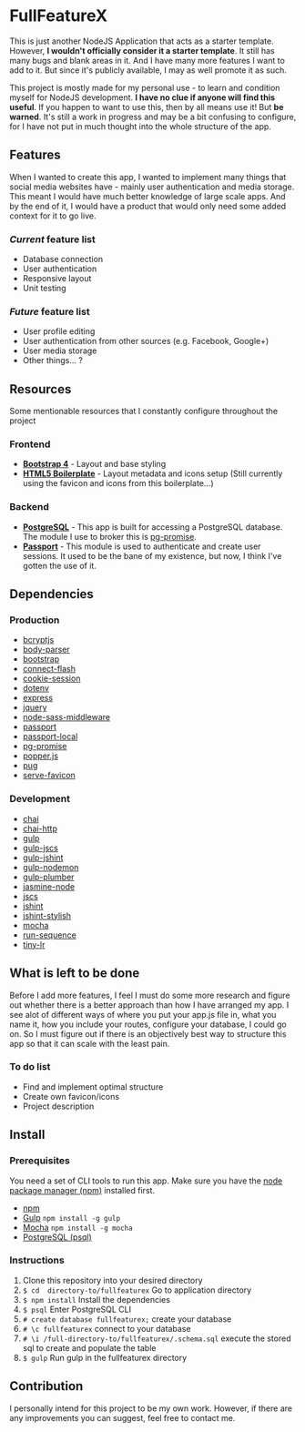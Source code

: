# FullFeatureX
This is just another NodeJS Application that acts as a starter template. However, **I wouldn't officially consider it a starter template**. It still has many bugs and blank areas in it. And I have many more features I want to add to it. But since it's publicly available, I may as well promote it as such.

This project is mostly made for my personal use - to learn and condition myself for NodeJS development. **I have no clue if anyone will find this useful**. If you happen to want to use this, then by all means use it! But **be warned**. It's still a work in progress and may be a bit confusing to configure, for I have not put in much thought into the whole structure of the app.

## Features
When I wanted to create this app, I wanted to implement many things that social media websites have - mainly user authentication and media storage. This meant I would have much better knowledge of large scale apps. And by the end of it, I would have a product that would only need some added context for it to go live.

### *Current* feature list
- Database connection
- User authentication
- Responsive layout
- Unit testing

### *Future* feature list
- User profile editing
- User authentication from other sources (e.g. Facebook, Google+)
- User media storage
- Other things… ?

## Resources
Some mentionable resources that I constantly configure throughout the project

### Frontend
* **[Bootstrap 4](https://getbootstrap.com)** - Layout and base styling
* **[HTML5 Boilerplate](https://html5boilerplate.com)** - Layout metadata and icons setup (Still currently using the favicon and icons from this boilerplate…)

### Backend
* **[PostgreSQL](http://postgresguide.com)** - This app is built for accessing a PostgreSQL database. The module I use to broker this is [pg-promise](https://www.npmjs.com/package/pg-promise).
* **[Passport](https://www.npmjs.com/package/passport)** - This module is used to authenticate and create user sessions. It used to be the bane of my existence, but now, I think I've gotten the use of it.

## Dependencies
### Production
- [bcryptjs](https://www.npmjs.com/package/bcryptjs)
- [body-parser](https://www.npmjs.com/package/body-parser)
- [bootstrap](https://www.npmjs.com/package/bootstrap)
- [connect-flash](https://www.npmjs.com/package/connect-flash)
- [cookie-session](https://www.npmjs.com/package/cookie-session)
- [dotenv](https://www.npmjs.com/package/dotenv)
- [express](https://www.npmjs.com/package/express)
- [jquery](https://www.npmjs.com/package/jquery)
- [node-sass-middleware](https://www.npmjs.com/package/node-sass-middleware)
- [passport](https://www.npmjs.com/package/passport)
- [passport-local](https://www.npmjs.com/package/passport-local)
- [pg-promise](https://www.npmjs.com/package/pg-promise)
- [popper.js](https://www.npmjs.com/package/popper.js)
- [pug](https://www.npmjs.com/package/pug)
- [serve-favicon](https://www.npmjs.com/package/serve-favicon)

### Development
- [chai](https://www.npmjs.com/package/chai)
- [chai-http](https://www.npmjs.com/package/chai-http)
- [gulp](https://www.npmjs.com/package/gulp)
- [gulp-jscs](https://www.npmjs.com/package/gulp-jscs)
- [gulp-jshint](https://www.npmjs.com/package/gulp-jshint)
- [gulp-nodemon](https://www.npmjs.com/package/gulp-nodemon)
- [gulp-plumber](https://www.npmjs.com/package/gulp-plumber)
- [jasmine-node](https://www.npmjs.com/package/jasmine-node)
- [jscs](https://www.npmjs.com/package/jscs)
- [jshint](https://www.npmjs.com/package/jshint)
- [jshint-stylish](https://www.npmjs.com/package/jshint-stylish)
- [mocha](https://www.npmjs.com/package/mocha)
- [run-sequence](https://www.npmjs.com/package/run-sequence)
- [tiny-lr](https://www.npmjs.com/package/tiny-lr)

## What is left to be done
Before I add more features, I feel I must do some more research and figure out whether there is a better approach than how I have arranged my app. I see alot of different ways of where you put your app.js file in, what you name it, how you include your routes, configure your database, I could go on. So I must figure out if there is an objectively best way to structure this app so that it can scale with the least pain.

### To do list
- Find and implement optimal structure
- Create own favicon/icons
- Project description

## Install
### Prerequisites
You need a set of CLI tools to run this app. Make sure you have the [node package manager (npm)](https://nodejs.org/en/download/) installed first.

* [npm](https://nodejs.org/en/download/)
* [Gulp](https://www.npmjs.com/package/gulp) `npm install -g gulp`
* [Mocha](https://www.npmjs.com/package/mocha) `npm install -g mocha`
* [PostgreSQL (psql)](http://postgresguide.com/setup/install.html)

### Instructions
1. Clone this repository into your desired directory
2. `$ cd  directory-to/fullfeaturex` Go to application directory
3. `$ npm install` Install the dependencies
4. `$ psql` Enter PostgreSQL CLI
5. `# create database fullfeaturex;` create your database
6. `# \c fullfeaturex` connect to your database
7. `# \i /full-directory-to/fullfeaturex/.schema.sql` execute the stored sql to create and populate the table
8. `$ gulp` Run gulp in the fullfeaturex directory

## Contribution
I personally intend for this project to be my own work. However, if there are any improvements you can suggest, feel free to contact me.
